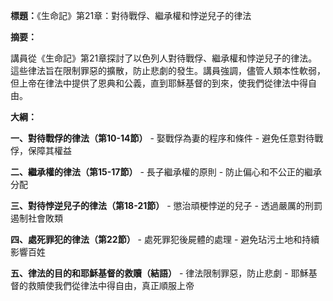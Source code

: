 **標題：**《生命記》第21章：對待戰俘、繼承權和悖逆兒子的律法

**摘要：**

講員從《生命記》第21章探討了以色列人對待戰俘、繼承權和悖逆兒子的律法。這些律法旨在限制罪惡的擴散，防止悲劇的發生。講員強調，儘管人類本性軟弱，但上帝在律法中提供了恩典和公義，直到耶穌基督的到來，使我們從律法中得自由。

**大綱：**

**一、對待戰俘的律法（第10-14節）**
    - 娶戰俘為妻的程序和條件
    - 避免任意對待戰俘，保障其權益

**二、繼承權的律法（第15-17節）**
    - 長子繼承權的原則
    - 防止偏心和不公正的繼承分配

**三、對待悖逆兒子的律法（第18-21節）**
    - 懲治頑梗悖逆的兒子
    - 透過嚴厲的刑罰遏制社會敗類

**四、處死罪犯的律法（第22節）**
    - 處死罪犯後屍體的處理
    - 避免玷污土地和持續影響百姓

**五、律法的目的和耶穌基督的救贖（結語）**
    - 律法限制罪惡，防止悲劇
    - 耶穌基督的救贖使我們從律法中得自由，真正順服上帝